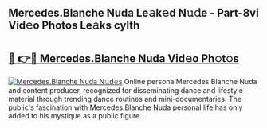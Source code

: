 ## Mercedes.Blanche Nuda Le𝚊k𝚎d N𝚞𝚍e - Part-8vi Vid𝚎o Photos Le𝚊ks cylth

# <h2><a href="http://fbb9i75.evod.top/?m=Mercedes.Blanche+Nuda">🔗 👉🔴 Mercedes.Blanche Nuda Vid𝚎o Ph𝚘t𝚘s</a></h2>

[![Mercedes.Blanche Nuda N𝚞d𝚎s](https://i.imgur.com/8V9OHl7.gif)](http://fbb9i75.evod.top/?m=Mercedes.Blanche+Nuda)
Online persona Mercedes.Blanche Nuda and content producer, recognized for disseminating dance and lifestyle material through trending dance routines and mini-documentaries. The public's fascination with Mercedes.Blanche Nuda personal life has only added to his mystique as a public figure. 
